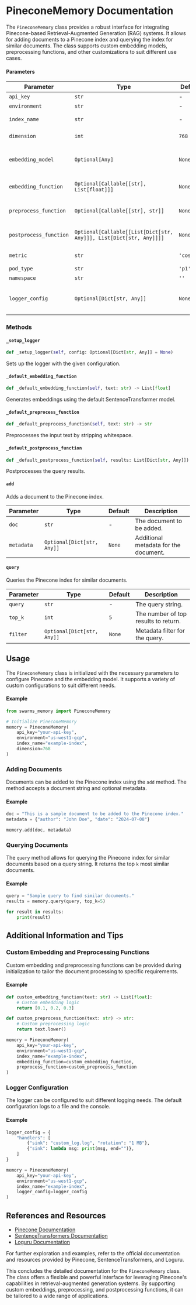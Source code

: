 # PineconeMemory Documentation

The `PineconeMemory` class provides a robust interface for integrating Pinecone-based Retrieval-Augmented Generation (RAG) systems. It allows for adding documents to a Pinecone index and querying the index for similar documents. The class supports custom embedding models, preprocessing functions, and other customizations to suit different use cases.

#### Parameters

| Parameter              | Type                                                               | Default    | Description                                                                                |
| ---------------------- | ------------------------------------------------------------------ | ---------- | ------------------------------------------------------------------------------------------ |
| `api_key`              | `str`                                                              | -          | Pinecone API key.                                                                          |
| `environment`          | `str`                                                              | -          | Pinecone environment.                                                                      |
| `index_name`           | `str`                                                              | -          | Name of the Pinecone index to use.                                                         |
| `dimension`            | `int`                                                              | `768`      | Dimension of the document embeddings.                                                      |
| `embedding_model`      | `Optional[Any]`                                                    | `None`     | Custom embedding model. Defaults to `SentenceTransformer('all-MiniLM-L6-v2')`.             |
| `embedding_function`   | `Optional[Callable[[str], List[float]]]`                           | `None`     | Custom embedding function. Defaults to `_default_embedding_function`.                      |
| `preprocess_function`  | `Optional[Callable[[str], str]]`                                   | `None`     | Custom preprocessing function. Defaults to `_default_preprocess_function`.                 |
| `postprocess_function` | `Optional[Callable[[List[Dict[str, Any]]], List[Dict[str, Any]]]]` | `None`     | Custom postprocessing function. Defaults to `_default_postprocess_function`.               |
| `metric`               | `str`                                                              | `'cosine'` | Distance metric for Pinecone index.                                                        |
| `pod_type`             | `str`                                                              | `'p1'`     | Pinecone pod type.                                                                         |
| `namespace`            | `str`                                                              | `''`       | Pinecone namespace.                                                                        |
| `logger_config`        | `Optional[Dict[str, Any]]`                                         | `None`     | Configuration for the logger. Defaults to logging to `rag_wrapper.log` and console output. |

### Methods

#### `_setup_logger`

```python
def _setup_logger(self, config: Optional[Dict[str, Any]] = None)
```

Sets up the logger with the given configuration.

#### `_default_embedding_function`

```python
def _default_embedding_function(self, text: str) -> List[float]
```

Generates embeddings using the default SentenceTransformer model.

#### `_default_preprocess_function`

```python
def _default_preprocess_function(self, text: str) -> str
```

Preprocesses the input text by stripping whitespace.

#### `_default_postprocess_function`

```python
def _default_postprocess_function(self, results: List[Dict[str, Any]]) -> List[Dict[str, Any]]
```

Postprocesses the query results.

#### `add`

Adds a document to the Pinecone index.

| Parameter  | Type                       | Default | Description                           |
| ---------- | -------------------------- | ------- | ------------------------------------- |
| `doc`      | `str`                      | -       | The document to be added.             |
| `metadata` | `Optional[Dict[str, Any]]` | `None`  | Additional metadata for the document. |

#### `query`

Queries the Pinecone index for similar documents.

| Parameter | Type                       | Default | Description                          |
| --------- | -------------------------- | ------- | ------------------------------------ |
| `query`   | `str`                      | -       | The query string.                    |
| `top_k`   | `int`                      | `5`     | The number of top results to return. |
| `filter`  | `Optional[Dict[str, Any]]` | `None`  | Metadata filter for the query.       |

## Usage

The `PineconeMemory` class is initialized with the necessary parameters to configure Pinecone and the embedding model. It supports a variety of custom configurations to suit different needs.

#### Example

```python
from swarms_memory import PineconeMemory

# Initialize PineconeMemory
memory = PineconeMemory(
    api_key="your-api-key",
    environment="us-west1-gcp",
    index_name="example-index",
    dimension=768
)
```

### Adding Documents

Documents can be added to the Pinecone index using the `add` method. The method accepts a document string and optional metadata.

#### Example

```python
doc = "This is a sample document to be added to the Pinecone index."
metadata = {"author": "John Doe", "date": "2024-07-08"}

memory.add(doc, metadata)
```

### Querying Documents

The `query` method allows for querying the Pinecone index for similar documents based on a query string. It returns the top `k` most similar documents.

#### Example

```python
query = "Sample query to find similar documents."
results = memory.query(query, top_k=5)

for result in results:
    print(result)
```

## Additional Information and Tips

### Custom Embedding and Preprocessing Functions

Custom embedding and preprocessing functions can be provided during initialization to tailor the document processing to specific requirements.

#### Example

```python
def custom_embedding_function(text: str) -> List[float]:
    # Custom embedding logic
    return [0.1, 0.2, 0.3]

def custom_preprocess_function(text: str) -> str:
    # Custom preprocessing logic
    return text.lower()

memory = PineconeMemory(
    api_key="your-api-key",
    environment="us-west1-gcp",
    index_name="example-index",
    embedding_function=custom_embedding_function,
    preprocess_function=custom_preprocess_function
)
```

### Logger Configuration

The logger can be configured to suit different logging needs. The default configuration logs to a file and the console.

#### Example

```python
logger_config = {
    "handlers": [
        {"sink": "custom_log.log", "rotation": "1 MB"},
        {"sink": lambda msg: print(msg, end="")},
    ]
}

memory = PineconeMemory(
    api_key="your-api-key",
    environment="us-west1-gcp",
    index_name="example-index",
    logger_config=logger_config
)
```

## References and Resources

- [Pinecone Documentation](https://docs.pinecone.io/)
- [SentenceTransformers Documentation](https://www.sbert.net/)
- [Loguru Documentation](https://loguru.readthedocs.io/en/stable/)

For further exploration and examples, refer to the official documentation and resources provided by Pinecone, SentenceTransformers, and Loguru.

This concludes the detailed documentation for the `PineconeMemory` class. The class offers a flexible and powerful interface for leveraging Pinecone's capabilities in retrieval-augmented generation systems. By supporting custom embeddings, preprocessing, and postprocessing functions, it can be tailored to a wide range of applications.
